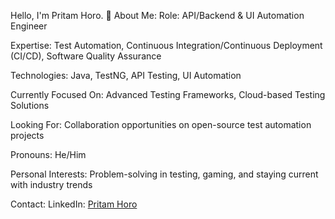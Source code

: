Hello, I'm Pritam Horo. 👋
About Me: 
Role: API/Backend & UI Automation Engineer

Expertise: Test Automation, Continuous Integration/Continuous Deployment (CI/CD), Software Quality Assurance

Technologies: Java, TestNG, API Testing, UI Automation

Currently Focused On: Advanced Testing Frameworks, Cloud-based Testing Solutions

Looking For: Collaboration opportunities on open-source test automation projects

Pronouns: He/Him

Personal Interests: Problem-solving in testing, gaming, and staying current with industry trends

Contact:
LinkedIn:  [Pritam Horo](https://www.linkedin.com/in/pritam-h17/)
